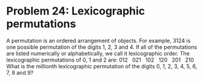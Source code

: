 # Problem 24: Lexicographic permutations
A permutation is an ordered arrangement of objects. For example, 3124 is
one possible permutation of the digits 1, 2, 3 and 4. If all of the
permutations are listed numerically or alphabetically, we call it
lexicographic order. The lexicographic permutations of 0, 1 and 2 are:
012   021   102   120   201   210 What is the millionth lexicographic
permutation of the digits 0, 1, 2, 3, 4, 5, 6, 7, 8 and 9?
